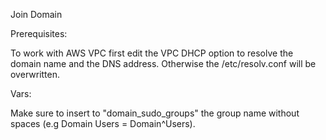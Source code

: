 Join Domain

Prerequisites:

To work with AWS VPC first edit the VPC DHCP option to resolve the domain name and the DNS address.
Otherwise the /etc/resolv.conf will be overwritten.

Vars:

Make sure to insert to "domain_sudo_groups" the group name without spaces (e.g Domain Users = Domain^Users).
